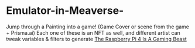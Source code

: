 # Emulator-in-Meaverse-
Jump through a Painting into a game! (Game Cover or scene  from the game + Prisma.ai)  Each one of these is an NFT as well, and different artist can tweak variables &amp; filters to generate [The Raspberry Pi 4 Is A Gaming Beast](https://youtu.be/DvdiVwx996s)
